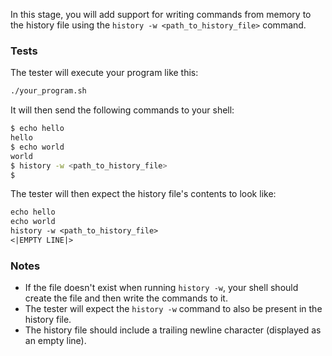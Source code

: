 In this stage, you will add support for writing commands from memory to the history file using the `history -w <path_to_history_file>` command.

### Tests

The tester will execute your program like this:

```bash
./your_program.sh
```

It will then send the following commands to your shell:

```bash
$ echo hello
hello
$ echo world
world
$ history -w <path_to_history_file>
$
```

The tester will then expect the history file's contents to look like:

```txt
echo hello
echo world
history -w <path_to_history_file>
<|EMPTY LINE|>
```

### Notes
- If the file doesn't exist when running `history -w`, your shell should create the file and then write the commands to it.
- The tester will expect the `history -w` command to also be present in the history file.
- The history file should include a trailing newline character (displayed as an empty line).
